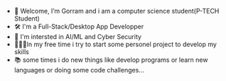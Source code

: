 - 👋 Welcome, I’m Gorram and i am a computer science student(P-TECH Student)
- 🛠️ I'm a Full-Stack/Desktop App Developper
- 🎯 I'm intersted in AI/ML and Cyber Security
-  🏋🏼‍♀️In my free time i try to start some personel project to develop my skills
- 📚 some times i do new things like develop programs or learn new languages or doing some code challenges...


<!---
6orram/6orram is a ✨ special ✨ repository because its `README.md` (this file) appears on your GitHub profile.
You can click the Preview link to take a look at your changes.
--->
